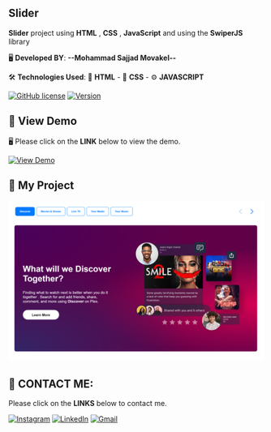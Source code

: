 ## Slider
**Slider** project using **HTML** , **CSS** , **JavaScript** and using the **SwiperJS** library

🖥️ **Developed BY**: ****--Mohammad Sajjad Movakel--****

🛠️ **Technologies Used**: 📄 **HTML** - 🎨 **CSS** - ⚙️ **JAVASCRIPT**


[![GitHub license](https://img.shields.io/badge/License-MIT-blue.svg)](https://opensource.org/licenses/MIT)
[![Version](https://img.shields.io/badge/Version-1.0.0-brightgreen)]()

## 👀 View Demo
🖥️ Please click on the **LINK** below to view the demo.


[![View Demo](https://img.shields.io/badge/View-Demo-yellow?style=for-the-badge&logo=javascript)](https://s-movakel.github.io/Slider/)


## 🚀 My Project

<p align="center">
  <img src="https://github.com/s-movakel/Slider/raw/main/preview.png" alt="My Project" width="1200" />
</p>

## 📧 CONTACT ME:
Please click on the **LINKS** below to contact me.

[![**Instagram**](https://img.shields.io/badge/Instagram-E4405F?style=for-the-badge&logo=instagram&logoColor=white)](https://instagram.com/Movakelize.Dev)
[![**LinkedIn**](https://img.shields.io/badge/LinkedIn-0077B5?style=for-the-badge&logo=linkedin&logoColor=white)](https://linkedin.com/in/sajjadmovakel)
[![**Gmail**](https://img.shields.io/badge/Gmail-D14836?style=for-the-badge&logo=gmail&logoColor=white)](mailto:S.Movakel@gmail.com)

